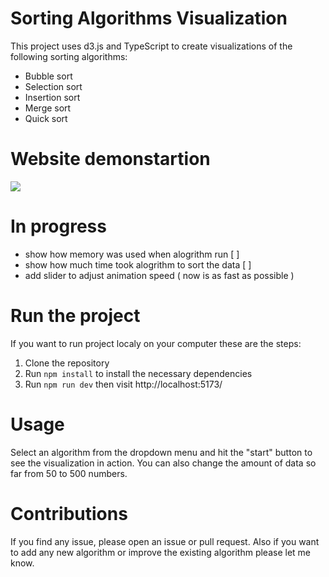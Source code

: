 # Sorting Algorithms Visualization

This project uses d3.js and TypeScript to create visualizations of the following sorting algorithms:

- Bubble sort
- Selection sort
- Insertion sort
- Merge sort
- Quick sort


# Website demonstartion 

![](https://github.com/Kluzko/Visualization-of-sorting-alogrithms/blob/master/static/website-demonstration.gif)

# In progress

- show how memory was used when alogrithm run [ ]
- show how much time took alogrithm to sort the data [ ]
- add slider to adjust animation speed ( now is as fast as possible )


# Run the project 

If you want to run project localy on your computer these are the steps:

1. Clone the repository
2. Run `npm install` to install the necessary dependencies 
3. Run `npm run dev` then visit http://localhost:5173/

# Usage

Select an algorithm from the dropdown menu and hit the "start" button to see the visualization in action. 
You can also change the amount of data so far from 50 to 500 numbers.

# Contributions

 If you find any issue, please open an issue or pull request. 
 Also if you want to add any new algorithm or improve the existing algorithm please let me know.
